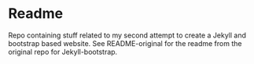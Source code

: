 # Readme

Repo containing stuff related to my second attempt to create a Jekyll and bootstrap based website. 
See README-original for the readme from the original repo for Jekyll-bootstrap. 

## 